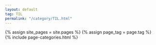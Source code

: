 ```yaml
---
layout: default
tag: TIL
permalink: "/category/TIL.html"
---
```


{% assign site_pages = site.pages  %}
{% assign page_tag = page.tag  %}
{% include page-categories.html %}


